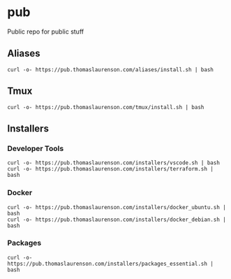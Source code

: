 # pub

Public repo for public stuff

## Aliases

```
curl -o- https://pub.thomaslaurenson.com/aliases/install.sh | bash
```

## Tmux

```
curl -o- https://pub.thomaslaurenson.com/tmux/install.sh | bash
```


## Installers

### Developer Tools

```
curl -o- https://pub.thomaslaurenson.com/installers/vscode.sh | bash
curl -o- https://pub.thomaslaurenson.com/installers/terraform.sh | bash
```

### Docker

```
curl -o- https://pub.thomaslaurenson.com/installers/docker_ubuntu.sh | bash
curl -o- https://pub.thomaslaurenson.com/installers/docker_debian.sh | bash
```

### Packages

```
curl -o- https://pub.thomaslaurenson.com/installers/packages_essential.sh | bash
```
